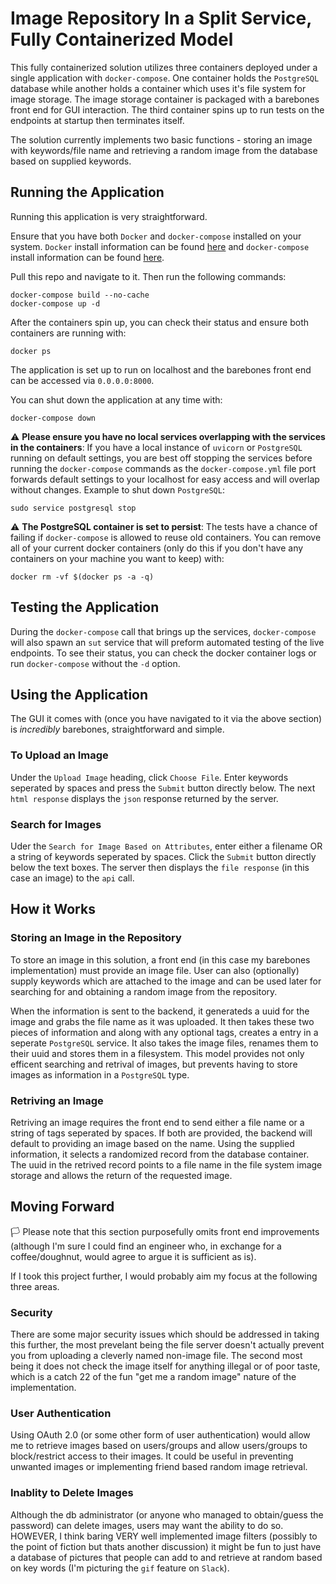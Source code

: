 # Image Repository In a Split Service, Fully Containerized Model

This fully containerized solution utilizes three containers deployed under a single application with `docker-compose`. One container holds the `PostgreSQL` database while another holds a container which uses it's file system for image storage. The image storage container is packaged with a barebones front end for GUI interaction. The third container spins up to run tests on the endpoints at startup then terminates itself.

The solution currently implements two basic functions - storing an image with keywords/file name and retrieving a random image from the database based on supplied keywords.

## Running the Application

Running this application is very straightforward. 

Ensure that you have both `Docker` and `docker-compose` installed on your system. `Docker` install information can be found [here](https://docs.docker.com/engine/install/) and `docker-compose` install information can be found [here](https://docs.docker.com/compose/install/).

Pull this repo and navigate to it. Then run the following commands:

```shell
docker-compose build --no-cache
docker-compose up -d
```

After the containers spin up, you can check their status and ensure both containers are running with:

```shell
docker ps 
```

The application is set up to run on localhost and the barebones front end can be accessed via `0.0.0.0:8000`.

You can shut down the application at any time with:

```shell
docker-compose down
```

:warning: **Please ensure you have no local services overlapping with the services in the containers**: If you have a local instance of `uvicorn` or `PostgreSQL` running on default settings, you are best off stopping the services before running the `docker-compose` commands as the `docker-compose.yml` file port forwards default settings to your localhost for easy access and will overlap without changes. Example to shut down `PostgreSQL`:

```shell
sudo service postgresql stop
```

:warning: **The PostgreSQL container is set to persist**: The tests have a chance of failing if `docker-compose` is allowed to reuse old containers. You can remove all of your current docker containers (only do this if you don't have any containers on your machine you want to keep) with:

```shell
docker rm -vf $(docker ps -a -q)
```

## Testing the Application

During the `docker-compose` call that brings up the services, `docker-compose` will also spawn an `sut` service that will preform automated testing of the live endpoints. To see their status, you can check the docker container logs or run `docker-compose` without the `-d` option.

## Using the Application

The GUI it comes with (once you have navigated to it via the above section) is *incredibly* barebones, straightforward and simple. 

### To Upload an Image

Under the `Upload Image` heading, click `Choose File`.  Enter keywords seperated by spaces and press the `Submit` button directly below.  The next `html response` displays the `json` response returned by the server.

### Search for Images

Uder the `Search for Image Based on Attributes`, enter either a filename OR a string of keywords seperated by spaces.  Click the `Submit` button directly below the text boxes.  The server then displays the `file response` (in this case an image) to the `api` call.

## How it Works

### Storing an Image in the Repository

To store an image in this solution, a front end (in this case my barebones implementation) must provide an image file.  User can also (optionally) supply keywords which are attached to the image and can be used later for searching for and obtaining a random image from the repository. 

When the information is sent to the backend, it generateds a uuid for the image and grabs the file name as it was uploaded.  It then takes these two pieces of information and along with any optional tags, creates a entry in a seperate `PostgreSQL` service.  It also takes the image files, renames them to their uuid and stores them in a filesystem.  This model provides not only efficent searching and retrival of images, but prevents having to store images as information in a `PostgreSQL` type.

### Retriving an Image

Retriving an image requires the front end to send either a file name or a string of tags seperated by spaces.  If both are provided, the backend will default to providing an image based on the name.  Using the supplied information, it selects a randomized record from the database container.  The uuid in the retrived record points to a file name in the file system image storage and allows the return of the requested image.

## Moving Forward

:white_flag: Please note that this section purposefully omits front end improvements (although I'm sure I could find an engineer who, in exchange for a coffee/doughnut, would agree to argue it is sufficient as is).

If I took this project further, I would probably aim my focus at the following three areas.

### Security

There are some major security issues which should be addressed in taking this further, the most prevelant being the file server doesn't actually prevent you from uploading a cleverly named non-image file. The second most being it does not check the image itself for anything illegal or of poor taste, which is a catch 22 of the fun "get me a random image" nature of the implementation.

### User Authentication

Using OAuth 2.0 (or some other form of user authentication) would allow me to retrieve images based on users/groups and allow users/groups to block/restrict access to their images.  It could be useful in preventing unwanted images or implementing friend based random image retrieval.

### Inablity to Delete Images

Although the db administrator (or anyone who managed to obtain/guess the password) can delete images, users may want the ability to do so.  HOWEVER, I think baring VERY well implemented image filters (possibly to the point of fiction but thats another discussion) it might be fun to just have a database of pictures that people can add to and retrieve at random based on key words (I'm picturing the `gif` feature on `Slack`).

